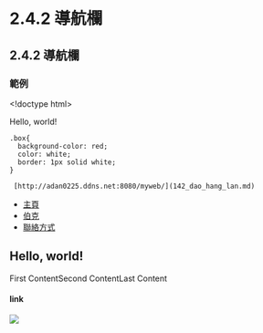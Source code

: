 # 2.4.2 導航欄

## 2.4.2 導航欄

### 範例

&lt;!doctype html&gt;

Hello, world!  
  
    .box{  
      background-color: red;  
      color: white;  
      border: 1px solid white;  
    }  
  
     [http://adan0225.ddns.net:8080/myweb/](142_dao_hang_lan.md) 

* [主頁](142_dao_hang_lan.md)
* [伯克](142_dao_hang_lan.md)
* [聯絡方式](142_dao_hang_lan.md)

## Hello, world!

First ContentSecond ContentLast Content

#### link

![](http://i.imgur.com/JLZLbCl.png)

